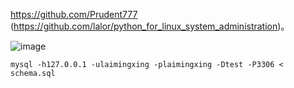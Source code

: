 

https://github.com/Prudent777 (https://github.com/lalor/python_for_linux_system_administration)。

![image](https://img3.doubanio.com/lpic/s29554682.jpg)


    mysql -h127.0.0.1 -ulaimingxing -plaimingxing -Dtest -P3306 < schema.sql


